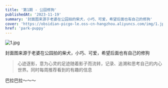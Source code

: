 ```yaml
---
title: '第1期 - 公园修狗'
publishedAt: '2023-11-19'
summary: '封面图来源于老婆在公园拍的柴犬，小巧、可爱，希望后面也有自己的修狗'
cover: 'https://obsidian-picgo-le.oss-cn-hangzhou.aliyuncs.com/img/1.jpg'
href: 'park-puppy'
---
```


![1.jpg](https://obsidian-picgo-le.oss-cn-hangzhou.aliyuncs.com/img/1.jpg)

封面图来源于老婆在公园拍的柴犬，小巧、可爱，希望后面也有自己的修狗

>心迹逐影，意为心灵的足迹随着影子而流转，记录、追溯和思考自己的内心世界。同时每周推荐看到的有趣的信息

巴拉巴拉～～～
